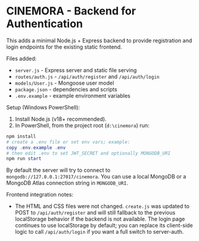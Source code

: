 # CINEMORA - Backend for Authentication

This adds a minimal Node.js + Express backend to provide registration and login endpoints for the existing static frontend.

Files added:
- `server.js` - Express server and static file serving
- `routes/auth.js` - `/api/auth/register` and `/api/auth/login`
- `models/User.js` - Mongoose user model
- `package.json` - dependencies and scripts
- `.env.example` - example environment variables

Setup (Windows PowerShell):

1. Install Node.js (v18+ recommended).
2. In PowerShell, from the project root (`d:\cinemora`) run:

```powershell
npm install
# create a .env file or set env vars; example:
copy .env.example .env
# then edit .env to set JWT_SECRET and optionally MONGODB_URI
npm run start
```

By default the server will try to connect to `mongodb://127.0.0.1:27017/cinemora`. You can use a local MongoDB or a MongoDB Atlas connection string in `MONGODB_URI`.

Frontend integration notes:
- The HTML and CSS files were not changed. `create.js` was updated to POST to `/api/auth/register` and will still fallback to the previous localStorage behavior if the backend is not available. The login page continues to use localStorage by default; you can replace its client-side logic to call `/api/auth/login` if you want a full switch to server-auth.
